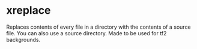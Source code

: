 # xreplace
Replaces contents of every file in a directory with the contents of a source file. You can also use a source directory. Made to be used for tf2 backgrounds.
